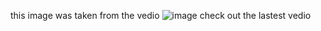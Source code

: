 this image was taken from the vedio
![image](https://user-images.githubusercontent.com/94229180/142193385-117d2de3-29ad-4391-9bd7-d8079b0bdb0e.png)
check out the lastest vedio
